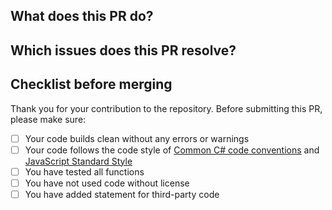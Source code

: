 ## What does this PR do?



## Which issues does this PR resolve?



## Checklist before merging

Thank you for your contribution to the repository.
Before submitting this PR, please make sure:

- [ ] Your code builds clean without any errors or warnings
- [ ] Your code follows the code style of [Common C# code conventions](https://learn.microsoft.com/en-us/dotnet/csharp/fundamentals/coding-style/coding-conventions) and [JavaScript Standard Style](https://standardjs.com/)
- [ ] You have tested all functions
- [ ] You have not used code without license
- [ ] You have added statement for third-party code
